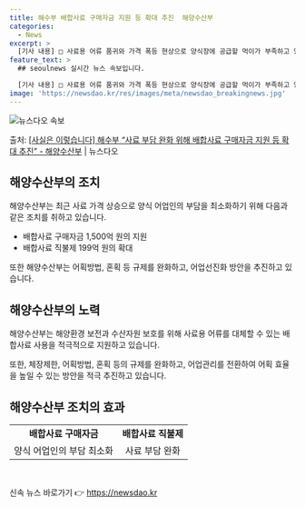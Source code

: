 ```yaml
---
title: 해수부 배합사료 구매자금 지원 등 확대 추진  해양수산부
categories:
  - News
excerpt: >
  [기사 내용] □ 사료용 어류 품귀와 가격 폭등 현상으로 양식장에 공급할 먹이가 부족하고 양식 어업인의 사료…
feature_text: >
  ## seoulnews 실시간 뉴스 속보입니다.

  [기사 내용] □ 사료용 어류 품귀와 가격 폭등 현상으로 양식장에 공급할 먹이가 부족하고 양식 어업인의 사료…
image: 'https://newsdao.kr/res/images/meta/newsdao_breakingnews.jpg'
---
```


![뉴스다오 속보](https://newsdao.kr/res/images/meta/newsdao_breakingnews.jpg)

<p>출처: <a href="https://newsdao.kr/3325" rel="dofollow">[사실은 이렇습니다] 해수부 “사료 부담 완화 위해 배합사료 구매자금 지원 등 확대 추진” - 해양수산부</a> | 뉴스다오</p>

<h2 data-ke-size="size26">해양수산부의 조치</h2>
<p data-ke-size="size16">해양수산부는 최근 사료 가격 상승으로 양식 어업인의 부담을 최소화하기 위해 다음과 같은 조치를 취하고 있습니다.</p>
<ul>
	<li>배합사료 구매자금 1,500억 원의 지원</li>
	<li>배합사료 직불제 199억 원의 확대</li>
</ul>
<p data-ke-size="size16">또한 해양수산부는 어획방법, 혼획 등 규제를 완화하고, 어업선진화 방안을 추진하고 있습니다.</p>

<h2 data-ke-size="size26">해양수산부의 노력</h2>
<p data-ke-size="size16">해양수산부는 해양환경 보전과 수산자원 보호를 위해 사료용 어류를 대체할 수 있는 배합사료 사용을 적극적으로 지원하고 있습니다.</p>
<p data-ke-size="size16">또한, 체장제한, 어획방법, 혼획 등의 규제를 완화하고, 어업관리를 전환하여 어획 효율을 높일 수 있는 방안을 적극 추진하고 있습니다.</p>

<h2 data-ke-size="size26">해양수산부 조치의 효과</h2>
<table>
	<tr>
		<td style="text-align: center; height: 17px;"><b>배합사료 구매자금</b></td>
		<td style="text-align: center; height: 17px;"><b>배합사료 직불제</b></td>
	</tr>
	<tr>
		<td style="text-align: center; height: 17px;">양식 어업인의 부담 최소화</td>
		<td style="text-align: center; height: 17px;">사료 부담 완화</td>
	</tr>
</table>
<p data-ke-size="size16">&nbsp;</p> 

신속 뉴스 바로가기 👉 <a href="https://newsdao.kr" rel="dofollow">https://newsdao.kr</a>



